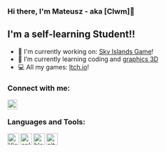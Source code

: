 ### Hi there, I'm Mateusz - aka [Clwm]👋 

## I'm a self-learning Student!!

- 🔭 I'm currently working on: [Sky Islands Game][game]!
- 🌱 I’m currently learning coding and [graphics 3D][artstation]
- 💻 All my games: [Itch.io][games]!

### Connect with me:

[<img align="left" alt="Clwmm | Instagram" width="22px" src="https://cdn.jsdelivr.net/npm/simple-icons@v3/icons/instagram.svg" />][instagram]

<br />

### Languages and Tools:

[<img align="left" alt="Visual Studio" width="26px" src="https://cdn.jsdelivr.net/npm/simple-icons@6.5.0/icons/visualstudio.svg" />][visualstudio]
[<img align="left" alt="cplusplus" width="26px" src="https://cdn.jsdelivr.net/npm/simple-icons@6.5.0/icons/cplusplus.svg" />][cplusplus]
[<img align="left" alt="blender" width="26px" src="https://cdn.jsdelivr.net/npm/simple-icons@6.5.0/icons/blender.svg" />][blender]
[<img align="left" alt="github" width="26px" src="https://cdn.jsdelivr.net/npm/simple-icons@6.5.0/icons/github.svg" />][github]

<br />
<br />

[game]: https://github.com/Clwmm/SkyIslandsGame
[games]: https://clwm.itch.io/
[artstation]: https://www.artstation.com/kalwamateusz
[instagram]: https://www.instagram.com/kalw__m/
[visualstudio]: https://visualstudio.microsoft.com/
[cplusplus]: https://isocpp.org/
[blender]: https://www.blender.org/
[github]: https://github.com/
